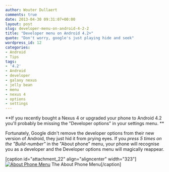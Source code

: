 ```yaml
---
author: Wouter Dullaert
comments: true
date: 2013-04-30 09:31:07+00:00
layout: post
slug: developer-menu-on-android-4-2-2
title: "Developer menu on Android 4.2+"
quote: "Don't worry, google's just playing hide and seek"
wordpress_id: 12
categories:
- Android
- Tips
tags:
- '4.2'
- Android
- developer
- galaxy nexus
- jelly bean
- menu
- nexus 4
- options
- settings
---
```



**If you recently bought a Nexus 4 or upgraded your phone to Android 4.2 you'll probably be missing the "Developer options" in your settings menu. **






Fortunately, Google didn't remove the developer options from their new version of Android, they just hid it from prying eyes.
If you _press 5 times on the "Build-number"_ in the "About phone" menu, your phone will recognise you as a developer and the Developer options menu will magically reappear.

[caption id="attachment_22" align="aligncenter" width="323"][![About Phone Menu](http://www.soundhacker.be/blog/wp-content/uploads/2013/05/about_phone_menu-576x1024.png)](http://www.soundhacker.be/blog/wp-content/uploads/2013/05/about_phone_menu.png) The About Phone Menu[/caption]
